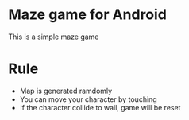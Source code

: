 # Maze game for Android
This is a simple maze game

# Rule
- Map is generated ramdomly
- You can move your character by touching
- If the character collide to wall, game will be reset
